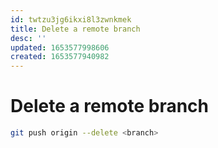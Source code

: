 ```yaml
---
id: twtzu3jg6ikxi8l3zwnkmek
title: Delete a remote branch
desc: ''
updated: 1653577998606
created: 1653577940982
---
```


# Delete a remote branch

```sh
git push origin --delete <branch>
```
